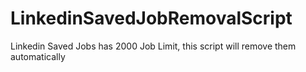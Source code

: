 # LinkedinSavedJobRemovalScript
Linkedin Saved Jobs has 2000 Job Limit, this script will remove them automatically
